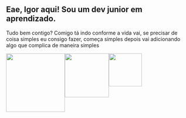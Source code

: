 ## Eae, Igor aqui! Sou um dev junior em aprendizado.

Tudo bem contigo? Comigo tá indo conforme a vida vai, se precisar de coisa simples eu consigo fazer, começa simples depois vai adicionando algo que complica de maneira simples

<div style="display: flex;">
  <a href="https://github.com/anuraghazra/github-readme-stats">
    <img height="160em" src="https://github-readme-stats.vercel.app/api?username=IgorCNogueira&show_icons=true&theme=synthwave"></img>
  </a>
  <a href="https://github.com/anuraghazra/github-readme-stats">
    <img height="120em" src="https://github-readme-stats.vercel.app/api/wakatime?username=IgorCNogueira&theme=synthwave"></img>
  </a>
  <br>
  <br>
  <img height="90em" src="https://github-readme-stats.vercel.app/api/top-langs/?username=IgorCNogueira&langs_count=6&theme=synthwave"></img>
</div>
